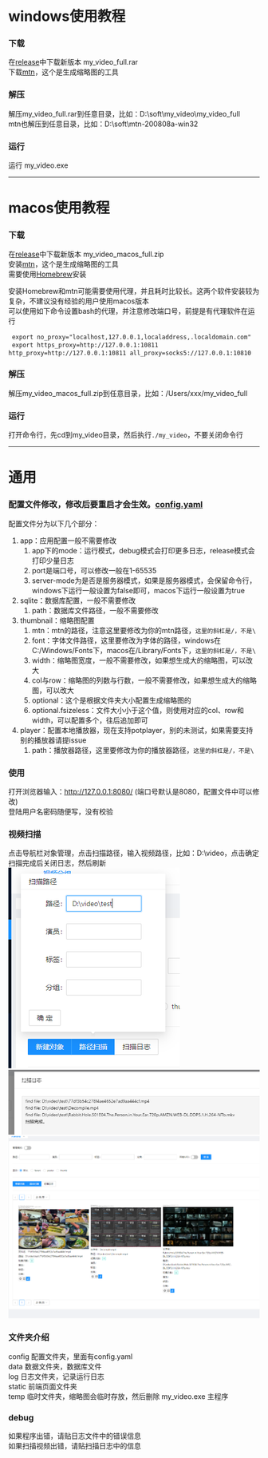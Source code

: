 # windows使用教程


### 下载

在[release](https://github.com/xi-mad/my_video/releases)中下载新版本 my_video_full.rar  
下载[mtn](https://moviethumbnail.sourceforge.net/)，这个是生成缩略图的工具

### 解压
解压my_video_full.rar到任意目录，比如：D:\soft\my_video\my_video_full  
mtn也解压到任意目录，比如：D:\soft\mtn-200808a-win32

### 运行
运行 my_video.exe  

----

# macos使用教程

### 下载

在[release](https://github.com/xi-mad/my_video/releases)中下载新版本 my_video_macos_full.zip  
安装[mtn](https://gitlab.com/movie_thumbnailer/mtn/-/wikis/home#macos)，这个是生成缩略图的工具  
需要使用[Homebrew](https://brew.sh/)安装

安装Homebrew和mtn可能需要使用代理，并且耗时比较长。这两个软件安装较为复杂，不建议没有经验的用户使用macos版本  
可以使用如下命令设置bash的代理，并注意修改端口号，前提是有代理软件在运行
```
 export no_proxy="localhost,127.0.0.1,localaddress,.localdomain.com"
 export https_proxy=http://127.0.0.1:10811 http_proxy=http://127.0.0.1:10811 all_proxy=socks5://127.0.0.1:10810
```

### 解压
解压my_video_macos_full.zip到任意目录，比如：/Users/xxx/my_video_full

### 运行
打开命令行，先cd到my_video目录，然后执行`./my_video`，不要关闭命令行

---

# 通用

### 配置文件修改，修改后要重启才会生效。[config.yaml](https://github.com/xi-mad/my_video/blob/master/backend/config/config.yaml)
配置文件分为以下几个部分：  
1. app：应用配置一般不需要修改  
   1. app下的mode：运行模式，debug模式会打印更多日志，release模式会打印少量日志  
   2. port是端口号，可以修改一般在1-65535  
   3. server-mode为是否是服务器模式，如果是服务器模式，会保留命令行，windows下运行一般设置为false即可，macos下运行一般设置为true
2. sqlite：数据库配置，一般不需要修改  
   1. path：数据库文件路径，一般不需要修改  
3. thumbnail：缩略图配置  
   1. mtn：mtn的路径，注意这里要修改为你的mtn路径，`这里的斜杠是/，不是\ `     
   2. font：字体文件路径，这里要修改为字体的路径，windows在C:/Windows/Fonts下，macos在/Library/Fonts下，`这里的斜杠是/，不是\ `    
   3. width：缩略图宽度，一般不需要修改，如果想生成大的缩略图，可以改大  
   4. col与row：缩略图的列数与行数，一般不需要修改，如果想生成大的缩略图，可以改大  
   5. optional：这个是根据文件夹大小配置生成缩略图的  
   6. optional.fsizeless：文件大小小于这个值，则使用对应的col、row和width，可以配置多个，往后追加即可
4. player：配置本地播放器，现在支持potplayer，别的未测试，如果需要支持别的播放器请提issue  
   1. path：播放器路径，这里要修改为你的播放器路径，`这里的斜杠是/，不是\ `


### 使用
打开浏览器输入：http://127.0.0.1:8080/ (端口号默认是8080，配置文件中可以修改)  
登陆用户名密码随便写，没有校验

### 视频扫描
点击导航栏对象管理，点击扫描路径，输入视频路径，比如：D:\video，点击确定  
扫描完成后关闭日志，然后刷新  
![运行截图](/img/usage/1.png)
![运行截图](/img/usage/2.png)
![运行截图](/img/usage/3.png)

### 文件夹介绍
config          配置文件夹，里面有config.yaml  
data            数据文件夹，数据库文件  
log             日志文件夹，记录运行日志  
static          前端页面文件夹  
temp            临时文件夹，缩略图会临时存放，然后删除
my_video.exe    主程序

### debug
如果程序出错，请贴日志文件中的错误信息  
如果扫描视频出错，请贴扫描日志中的信息